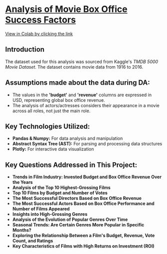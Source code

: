 # [Analysis of Movie Box Office Success Factors](https://colab.research.google.com/drive/1-8m0FyOccRgp0SA--JZYh5MOP3vvNEah#scrollTo=dXS0RFO6_F8z)
[View in Colab by clicking the link](https://colab.research.google.com/drive/1-8m0FyOccRgp0SA--JZYh5MOP3vvNEah#scrollTo=dXS0RFO6_F8z)
## **Introduction**
The dataset used for this analysis was sourced from Kaggle's *TMDB 5000 Movie Dataset*. The dataset contains movie data from 1916 to 2016.

## **Assumptions made about the data during DA:**
- The values in the **'budget'** and **'revenue'** columns are expressed in USD, representing global box office revenue.
- The analysis of actors/actresses considers their appearance in a movie across all roles, not just the main role.

## **Key Technologies Utilized:**
- **Pandas & Numpy:** For data analysis and manipulation
- **Abstract Syntax Tree (AST):** For parsing and processing data structures
- **Plotly:** For interactive data visualization

## **Key Questions Addressed in This Project:**
- **Trends in Film Industry: Invested Budget and Box Office Revenue Over the Years**
- **Analysis of the Top 10 Highest-Grossing Films**
- **Top 10 Films by Budget and Number of Votes**
- **The Most Successful Directors Based on Box Office Revenue**
- **The Most Successful Actors Based on Box Office Performance and Number of Films Appeared**
- **Insights into High-Grossing Genres**
- **Analysis of the Evolution of Popular Genres Over Time**
- **Seasonal Trends: Are Certain Genres More Popular in Specific Months?**
- **Exploring the Relationship Between a Film's Budget, Revenue, Vote Count, and Ratings**
- **Key Characteristics of Films with High Returns on Investment (ROI)**
